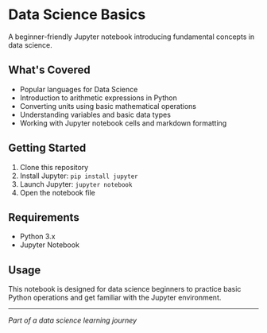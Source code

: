 # Data Science Basics

A beginner-friendly Jupyter notebook introducing fundamental concepts in data science.

## What's Covered

- Popular languages for Data Science
- Introduction to arithmetic expressions in Python
- Converting units using basic mathematical operations
- Understanding variables and basic data types
- Working with Jupyter notebook cells and markdown formatting

## Getting Started

1. Clone this repository
2. Install Jupyter: `pip install jupyter`
3. Launch Jupyter: `jupyter notebook`
4. Open the notebook file

## Requirements

- Python 3.x
- Jupyter Notebook

## Usage

This notebook is designed for data science beginners to practice basic Python operations and get familiar with the Jupyter environment.

---

*Part of a data science learning journey*
